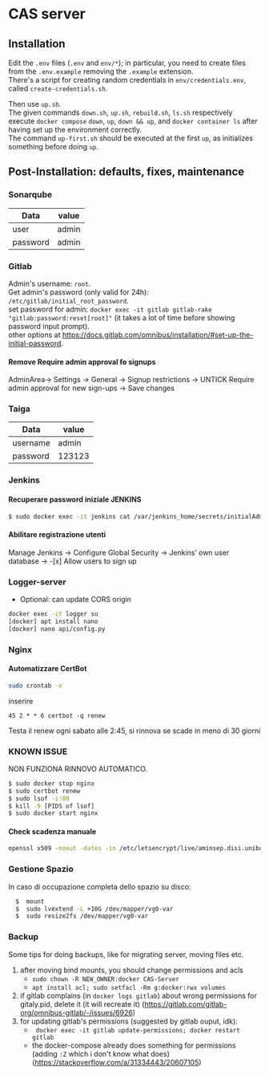 # CAS server

## Installation
Edit the `.env` files (`.env` and `env/*`); in particular, you need to create files from the `.env.example` removing the `.example` extension.  
There's a script for creating random credentials in `env/credentials.env`, called `create-credentials.sh`.  

Then use `up.sh`.  
The given commands `down.sh`, `up.sh`, `rebuild.sh`, `ls.sh` respectively execute `docker compose` `down`, `up`, `down && up`, and `docker container ls` after having set up the environment correctly.  
The command `up-first.sh` should be executed at the first `up`, as initializes something before doing `up`.  

## Post-Installation: defaults, fixes, maintenance

### Sonarqube

Data | value
-----|-----
user | admin
password | admin

### Gitlab

Admin's username: `root`.  
Get admin's password (only valid for 24h): `/etc/gitlab/initial_root_password`.  
set password for admin: `docker exec -it gitlab gitlab-rake "gitlab:password:reset[root]"` (it takes a lot of time before showing password input prompt).  
other options at https://docs.gitlab.com/omnibus/installation/#set-up-the-initial-password.    

#### Remove Require admin approval fo signups
AdminArea-> Settings -> General -> Signup restrictions -> UNTICK Require admin approval for new sign-ups -> Save changes

### Taiga

Data | value
-----|-----
username | admin
password | 123123

### Jenkins
#### Recuperare password iniziale JENKINS
```bash
$ sudo docker exec -it jenkins cat /var/jenkins_home/secrets/initialAdminPassword
```
#### Abilitare registrazione utenti
Manage Jenkins -> Configure Global Security ->  Jenkins’ own user database -> -[x] Allow users to sign up

### Logger-server
- Optional: can update CORS origin
```bash
docker exec -it logger su
[docker] apt install nano
[docker] nano api/config.py
```

### Nginx

####  Automatizzare CertBot

```bash
sudo crontab -e
```
inserire
```
45 2 * * 6 certbot -q renew  
```

Testa il renew ogni sabato alle 2:45, si rinnova se scade in meno di 30 giorni

### KNOWN ISSUE
NON FUNZIONA RINNOVO AUTOMATICO.
```bash
$ sudo docker stop nginx
$ sudo certbot renew
$ sudo lsof -i:80
$ kill -9 [PIDS of lsof]
$ sudo docker start nginx
```

#### Check scadenza manuale
```bash
openssl x509 -noout -dates -in /etc/letsencrypt/live/aminsep.disi.unibo.it/cert.pem
```

### Gestione Spazio
In caso di occupazione completa dello spazio su disco:
```bash
  $  mount
  $  sudo lvextend -L +10G /dev/mapper/vg0-var
  $  sudo resize2fs /dev/mapper/vg0-var
```

### Backup
Some tips for doing backups, like for migrating server, moving files etc.  
1.	after moving bind mounts, you should change permissions and acls
	*	`sudo chown -R NEW_OWNER:docker CAS-Server`  
	*	`apt install acl; sudo setfacl -Rm g:docker:rwx volumes`
2.	if gitlab complains (in `docker logs gitlab`) about wrong permissions for gitaly.pid, delete it (it will recreate it) (https://gitlab.com/gitlab-org/omnibus-gitlab/-/issues/6926)
3.	for updating gitlab's permissions (suggested by gitlab ouput, idk):
	*	` docker exec -it gitlab update-permissions; docker restart gitlab`
	*	the docker-compose already does something for permissions (adding `:Z` which i don't know what does) (https://stackoverflow.com/a/31334443/20607105)
	